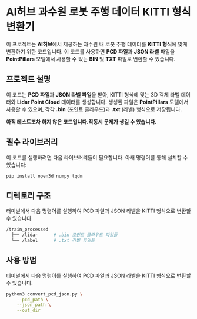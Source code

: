 # AI허브 과수원 로봇 주행 데이터 KITTI 형식 변환기

이 프로젝트는 **AI허브**에서 제공하는 과수원 내 로봇 주행 데이터를 **KITTI 형식**에 맞게 변환하기 위한 코드입니다. 이 코드를 사용하면 **PCD 파일**과 **JSON 라벨** 파일을 **PointPillars** 모델에서 사용할 수 있는 **BIN** 및 **TXT** 파일로 변환할 수 있습니다.

## 프로젝트 설명

이 코드는 **PCD 파일**과 **JSON 라벨 파일**을 받아, KITTI 형식에 맞는 3D 객체 라벨 데이터와 **Lidar Point Cloud** 데이터를 생성합니다. 생성된 파일은 **PointPillars** 모델에서 사용할 수 있으며, 각각 **.bin** (포인트 클라우드)과 **.txt** (라벨) 형식으로 저장됩니다.

**아직 테스트조차 하지 않은 코드입니다.작동시 문제가 생길 수 있습니다.**

## 필수 라이브러리

이 코드를 실행하려면 다음 라이브러리들이 필요합니다. 아래 명령어를 통해 설치할 수 있습니다:

```bash
pip install open3d numpy tqdm
```
## 디렉토리 구조

터미널에서 다음 명령어를 실행하여 PCD 파일과 JSON 라벨을 KITTI 형식으로 변환할 수 있습니다.
```bash
/train_processed
  ├── /lidar      # .bin 포인트 클라우드 파일들
  └── /label      # .txt 라벨 파일들
```
## 사용 방법

터미널에서 다음 명령어를 실행하여 PCD 파일과 JSON 라벨을 KITTI 형식으로 변환할 수 있습니다.


```bash
python3 convert_pcd_json.py \
    --pcd_path \
    --json_path \
    --out_dir
```


